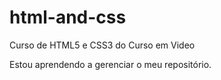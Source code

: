 # html-and-css
 Curso de HTML5 e CSS3 do Curso em Video


Estou aprendendo a gerenciar o meu repositório.